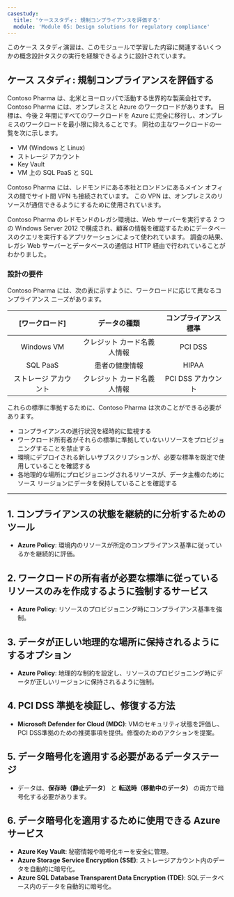 ```yaml
---
casestudy:
  title: 'ケーススタディ: 規制コンプライアンスを評価する'
  module: 'Module 05: Design solutions for regulatory compliance'
---
```


このケース スタディ演習は、このモジュールで学習した内容に関連するいくつかの概念設計タスクの実行を経験できるように設計されています。

## ケース スタディ: 規制コンプライアンスを評価する

Contoso Pharma は、北米とヨーロッパで活動する世界的な製薬会社です。 Contoso Pharma には、オンプレミスと Azure のワークロードがあります。 目標は、今後 2 年間にすべてのワークロードを Azure に完全に移行し、オンプレミスのワークロードを最小限に抑えることです。 同社の主なワークロードの一覧を次に示します。

- VM (Windows と Linux)
- ストレージ アカウント
- Key Vault
- VM 上の SQL PaaS と SQL

Contoso Pharma には、レドモンドにある本社とロンドンにあるメイン オフィスの間でサイト間 VPN も接続されています。 この VPN は、オンプレミスのリソースが通信できるようにするために使用されています。

Contoso Pharma のレドモンドのレガシ環境は、Web サーバーを実行する 2 つの Windows Server 2012 で構成され、顧客の情報を確認するためにデータベースのクエリを実行するアプリケーションによって使われています。 調査の結果、レガシ Web サーバーとデータベースの通信は HTTP 経由で行われていることがわかりました。

### 設計の要件

Contoso Pharma には、次の表に示すように、ワークロードに応じて異なるコンプライアンス ニーズがあります。

| **[ワークロード]** | **データの種類** | **コンプライアンス標準** |
|:---:|:---:|:---:|
| Windows VM | クレジット カード名義人情報 | PCI DSS |
| SQL PaaS | 患者の健康情報 | HIPAA |
| ストレージ アカウント | クレジット カード名義人情報 | PCI DSS アカウント |

これらの標準に準拠するために、Contoso Pharma は次のことができる必要があります。

- コンプライアンスの進行状況を経時的に監視する
- ワークロード所有者がそれらの標準に準拠していないリソースをプロビジョニングすることを禁止する
- 環境にデプロイされる新しいサブスクリプションが、必要な標準を既定で使用していることを確認する
- 各地理的な場所にプロビジョニングされるリソースが、データ主権のためにソース リージョンにデータを保持していることを確認する

---
 
## 1. コンプライアンスの状態を継続的に分析するためのツール  
- **Azure Policy**: 環境内のリソースが所定のコンプライアンス基準に従っているかを継続的に評価。  
  
## 2. ワークロードの所有者が必要な標準に従っているリソースのみを作成するように強制するサービス  
- **Azure Policy**: リソースのプロビジョニング時にコンプライアンス基準を強制。  
  
## 3. データが正しい地理的な場所に保持されるようにするオプション  
- **Azure Policy**: 地理的な制約を設定し、リソースのプロビジョニング時にデータが正しいリージョンに保持されるように強制。  
  
## 4. PCI DSS 準拠を検証し、修復する方法  
- **Microsoft Defender for Cloud (MDC)**: VMのセキュリティ状態を評価し、PCI DSS準拠のための推奨事項を提供。修復のためのアクションを提案。  
  
## 5. データ暗号化を適用する必要があるデータステージ  
- データは、**保存時（静止データ）** と **転送時（移動中のデータ）** の両方で暗号化する必要があります。  
  
## 6. データ暗号化を適用するために使用できる Azure サービス  
- **Azure Key Vault**: 秘密情報や暗号化キーを安全に管理。  
- **Azure Storage Service Encryption (SSE)**: ストレージアカウント内のデータを自動的に暗号化。  
- **Azure SQL Database Transparent Data Encryption (TDE)**: SQLデータベース内のデータを自動的に暗号化。  
  
